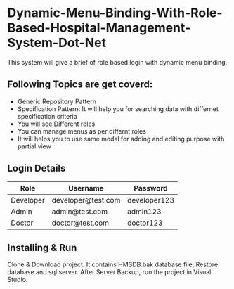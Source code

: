 # Dynamic-Menu-Binding-With-Role-Based-Hospital-Management-System-Dot-Net
This system will give a brief of role based login with dynamic menu binding. 

<h2>Following Topics are get coverd:</h2>
<ul>
<li>Generic Repository Pattern</li>
<li>Specification Pattern: It will help you for searching data with differnet specification criteria</li>
<li>You will see Different roles</li>
<li>You can manage menus as per differnt roles</li>
<li>It will helps you to use same modal for adding and editing purpose with partial view</li>
</ul>  

<h2>Login Details</h2>
<table>
  <thead>
    <tr>
      <th>Role</th>
      <th>Username</th>
      <th>Password</th>
    </tr>
  </thead>
  <tbody>
    <tr>
      <td>Developer</td>
      <td>developer@test.com</td>
      <td>developer123</td>
    </tr>
    <tr>
      <td>Admin</td>
      <td>admin@test.com</td>
      <td>admin123</td>
    </tr>
    <tr>
      <td>Doctor</td>
      <td>doctor@test.com</td>
      <td>doctor123</td>
    </tr>
  </tbody>
</table>  

<h2>Installing & Run</h2>
Clone & Download project. It contains HMSDB.bak database file, Restore database and sql server. After Server Backup, run the project in Visual Studio.
